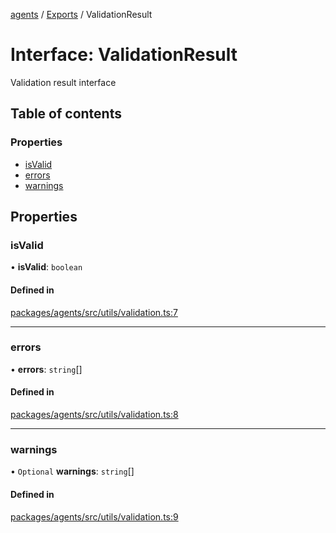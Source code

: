 <!-- 
 ⚠️  AUTO-GENERATED FILE - DO NOT EDIT MANUALLY
 This file is automatically generated by scripts/docs-generator.js
 To make changes, edit the source TypeScript files or update the generator script
-->

[agents](../../) / [Exports](../modules) / ValidationResult

# Interface: ValidationResult

Validation result interface

## Table of contents

### Properties

- [isValid](ValidationResult#isvalid)
- [errors](ValidationResult#errors)
- [warnings](ValidationResult#warnings)

## Properties

### isValid

• **isValid**: `boolean`

#### Defined in

[packages/agents/src/utils/validation.ts:7](https://github.com/woojubb/robota/blob/411e4a15f65b96ceeb9a966ecfd26b5a6b3b568b/packages/agents/src/utils/validation.ts#L7)

___

### errors

• **errors**: `string`[]

#### Defined in

[packages/agents/src/utils/validation.ts:8](https://github.com/woojubb/robota/blob/411e4a15f65b96ceeb9a966ecfd26b5a6b3b568b/packages/agents/src/utils/validation.ts#L8)

___

### warnings

• `Optional` **warnings**: `string`[]

#### Defined in

[packages/agents/src/utils/validation.ts:9](https://github.com/woojubb/robota/blob/411e4a15f65b96ceeb9a966ecfd26b5a6b3b568b/packages/agents/src/utils/validation.ts#L9)
